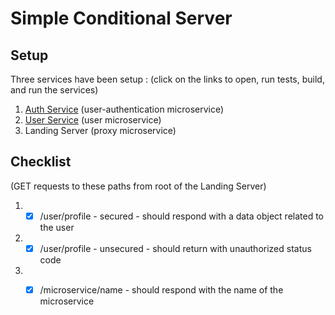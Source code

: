 # Simple Conditional Server

## Setup

Three services have been setup :
(click on the links to open, run tests, build, and run the services)

1. [Auth Service](https://github.com/Avarsa/playground/tree/main/golang/simple-conditional-server/auth_service)  (user-authentication microservice)
2. [User Service](https://github.com/Avarsa/playground/tree/main/golang/simple-conditional-server/user_service)  (user microservice)
3. Landing Server  (proxy microservice)

## Checklist
(GET requests to these paths from root of the Landing Server)

1. - [x] /user/profile - secured - should respond with a data object related to the user
2. - [x] /user/profile - unsecured - should return with unauthorized status code
3. - [x] /microservice/name - should respond with the name of the microservice
 

